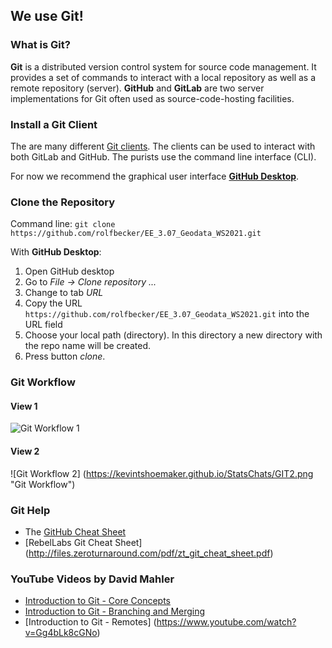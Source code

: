 ## We use Git!

### What is Git?

**Git** is a distributed version control system for source code management. It provides a set of commands to interact with a local repository as well as a remote repository (server). **GitHub** and **GitLab** are two server implementations for Git often used as source-code-hosting facilities.


### Install a Git Client 

The are many different [Git clients](https://git-scm.com/downloads). The clients can be used to interact with both GitLab and GitHub. The purists use the command line interface (CLI). 

For now we recommend the graphical user interface [**GitHub Desktop**](https://desktop.github.com/). 

### Clone the Repository

Command line: `git clone https://github.com/rolfbecker/EE_3.07_Geodata_WS2021.git`

With **GitHub Desktop**:

1. Open GitHub desktop
1. Go to _File -> Clone repository ..._
1. Change to tab _URL_
1. Copy the URL `https://github.com/rolfbecker/EE_3.07_Geodata_WS2021.git` into the URL field
1. Choose your local path (directory). In this directory a new directory with the repo name will be created.
1. Press button _clone_.

### Git Workflow

#### View 1
![Git Workflow 1](https://i.stack.imgur.com/vpVBd.png "Git Workflow")

#### View 2
![Git Workflow 2] (https://kevintshoemaker.github.io/StatsChats/GIT2.png "Git Workflow")


### Git Help

* The [GitHub Cheat Sheet](https://github.github.com/training-kit/downloads/github-git-cheat-sheet.pdf)
* [RebelLabs Git Cheat Sheet] (http://files.zeroturnaround.com/pdf/zt_git_cheat_sheet.pdf)

### YouTube Videos by **David Mahler**

* [Introduction to Git - Core Concepts](https://www.youtube.com/watch?v=uR6G2v_WsRA)
* [Introduction to Git - Branching and Merging](https://www.youtube.com/watch?v=FyAAIHHClqI) 
* [Introduction to Git - Remotes] (https://www.youtube.com/watch?v=Gg4bLk8cGNo)
